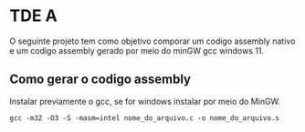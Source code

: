 # TDE A

O seguinte projeto tem como objetivo comporar um codigo assembly nativo e um codigo assembly gerado por meio do minGW gcc windows 11.


## Como gerar o codigo assembly

Instalar previamente o gcc, se for windows instalar por meio do MinGW.

```shell
gcc -m32 -O3 -S -masm=intel nome_do_arquivo.c -o nome_do_arquivo.s
```